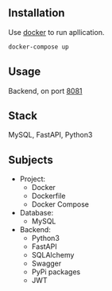 ## Installation

Use [docker](https://docs.docker.com/engine/install/) to run apllication.

```bash
docker-compose up
```

## Usage

Backend, on port [8081](http://localhost:8081/)

## Stack
MySQL, FastAPI, Python3

## Subjects
- Project:
  - Docker
  - Dockerfile
  - Docker Compose
- Database:
  - MySQL
- Backend:
  - Python3
  - FastAPI
  - SQLAlchemy
  - Swagger
  - PyPi packages
  - JWT